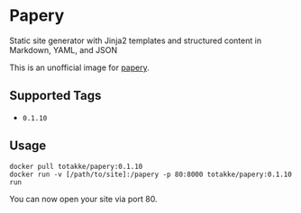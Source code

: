 # Papery

Static site generator with Jinja2 templates and structured content in Markdown, YAML, and JSON

This is an unofficial image for [papery](https://github.com/withletters/papery).

## Supported Tags

- `0.1.10`

## Usage

```
docker pull totakke/papery:0.1.10
docker run -v [/path/to/site]:/papery -p 80:8000 totakke/papery:0.1.10 run
```

You can now open your site via port 80.
